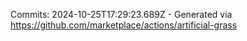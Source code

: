 Commits: 2024-10-25T17:29:23.689Z - Generated via https://github.com/marketplace/actions/artificial-grass
<br>
